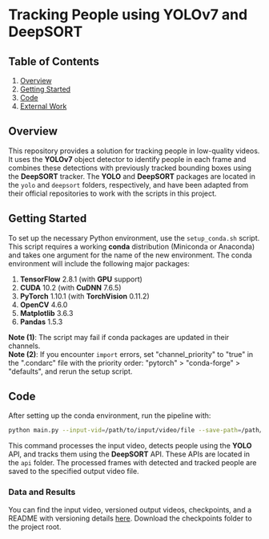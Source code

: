 # Tracking People using YOLOv7 and DeepSORT

## Table of Contents

1. [Overview](#overview)
2. [Getting Started](#getting-started)
3. [Code](#code)
4. [External Work](#external-work)

## Overview

This repository provides a solution for tracking people in low-quality videos. It uses the **YOLOv7** object detector to identify people in each frame and combines these detections with previously tracked bounding boxes using the **DeepSORT** tracker. The **YOLO** and **DeepSORT** packages are located in the `yolo` and `deepsort` folders, respectively, and have been adapted from their official repositories to work with the scripts in this project.

## Getting Started

To set up the necessary Python environment, use the `setup_conda.sh` script. This script requires a working **conda** distribution (Miniconda or Anaconda) and takes one argument for the name of the new environment. The conda environment will include the following major packages:

1. **TensorFlow** 2.8.1 (with **GPU** support)
2. **CUDA** 10.2 (with **CuDNN** 7.6.5)
3. **PyTorch** 1.10.1 (with **TorchVision** 0.11.2)
4. **OpenCV** 4.6.0
5. **Matplotlib** 3.6.3
6. **Pandas** 1.5.3

**Note (1)**: The script may fail if conda packages are updated in their channels.  
**Note (2)**: If you encounter `import` errors, set "channel_priority" to "true" in the ".condarc" file with the priority order: "pytorch" > "conda-forge" > "defaults", and rerun the setup script.

## Code

After setting up the conda environment, run the pipeline with:

```bash
python main.py --input-vid=/path/to/input/video/file --save-path=/path/to/output/video/file
```

This command processes the input video, detects people using the **YOLO** API, and tracks them using the **DeepSORT** API. These APIs are located in the `api` folder. The processed frames with detected and tracked people are saved to the specified output video file.

### Data and Results

You can find the input video, versioned output videos, checkpoints, and a README with versioning details [here](https://drive.google.com/drive/folders/1R2AENddPC9sIk5Lp8nSDv2vLoeAyy8-L?usp=share_link). Download the checkpoints folder to the project root.
